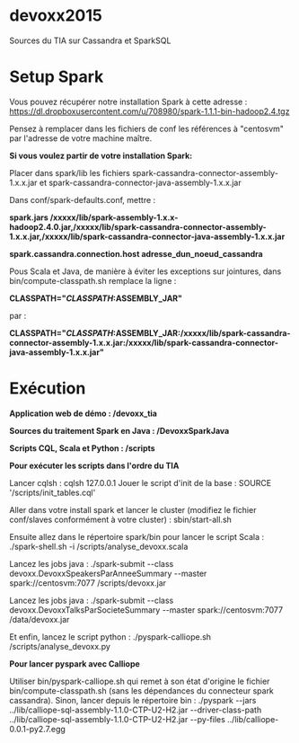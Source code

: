 # devoxx2015
Sources du TIA sur Cassandra et SparkSQL

# Setup Spark

Vous pouvez récupérer notre installation Spark à cette adresse : https://dl.dropboxusercontent.com/u/708980/spark-1.1.1-bin-hadoop2.4.tgz

Pensez à remplacer dans les fichiers de conf les références à "centosvm" par l'adresse de votre machine maître.


**Si vous voulez partir de votre installation Spark:**

Placer dans spark/lib les fichiers spark-cassandra-connector-assembly-1.x.x.jar et spark-cassandra-connector-java-assembly-1.x.x.jar

Dans conf/spark-defaults.conf, mettre : 

**spark.jars              /xxxxx/lib/spark-assembly-1.x.x-hadoop2.4.0.jar,/xxxxx/lib/spark-cassandra-connector-assembly-1.x.x.jar,/xxxxx/lib/spark-cassandra-connector-java-assembly-1.x.x.jar**

**spark.cassandra.connection.host adresse_dun_noeud_cassandra**

Pous Scala et Java, de manière à éviter les exceptions sur jointures, dans bin/compute-classpath.sh remplace la ligne : 

**CLASSPATH="$CLASSPATH:$ASSEMBLY_JAR"**

par : 

**CLASSPATH="$CLASSPATH:$ASSEMBLY_JAR:/xxxxx/lib/spark-cassandra-connector-assembly-1.x.x.jar:/xxxxx/lib/spark-cassandra-connector-java-assembly-1.x.x.jar"**

# Exécution

**Application web de démo : /devoxx_tia**

**Sources du traitement Spark en Java : /DevoxxSparkJava**

**Scripts CQL, Scala et Python : /scripts**

**Pour exécuter les scripts dans l'ordre du TIA**

Lancer cqlsh : cqlsh 127.0.0.1
Jouer le script d'init de la base : SOURCE '/scripts/init_tables.cql'

Aller dans votre install spark et lancer le cluster (modifiez le fichier conf/slaves conformément à votre cluster) : sbin/start-all.sh

Ensuite allez dans le répertoire spark/bin pour lancer le script Scala : ./spark-shell.sh -i /scripts/analyse_devoxx.scala

Lancez les jobs java : ./spark-submit --class devoxx.DevoxxSpeakersParAnneeSummary --master spark://centosvm:7077 /scripts/devoxx.jar

Lancez les jobs java : ./spark-submit --class devoxx.DevoxxTalksParSocieteSummary --master spark://centosvm:7077 /data/devoxx.jar

Et enfin, lancez le script python : ./pyspark-calliope.sh /scripts/analyse_devoxx.py 

**Pour lancer pyspark avec Calliope**

Utiliser bin/pyspark-calliope.sh qui remet à son état d'origine le fichier bin/compute-classpath.sh (sans les dépendances du connecteur spark cassandra).
Sinon, lancer depuis le répertoire bin : ./pyspark --jars ../lib/calliope-sql-assembly-1.1.0-CTP-U2-H2.jar --driver-class-path ../lib/calliope-sql-assembly-1.1.0-CTP-U2-H2.jar  --py-files ../lib/calliope-0.0.1-py2.7.egg
